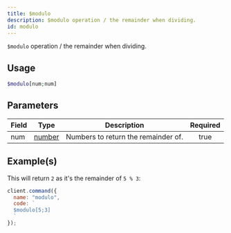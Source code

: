 ```yaml
---
title: $modulo
description: $modulo operation / the remainder when dividing.
id: modulo
---
```


`$modulo` operation / the remainder when dividing.

## Usage

```php
$modulo[num;num]
```

## Parameters

| Field | Type                                                                                              | Description                         | Required |
| ----- | ------------------------------------------------------------------------------------------------- | ----------------------------------- | :------: |
| num   | [number](https://developer.mozilla.org/en-US/docs/Web/JavaScript/Reference/Global_Objects/Number) | Numbers to return the remainder of. |   true   |

## Example(s)

This will return `2` as it's the remainder of `5 % 3`:

```javascript
client.command({
  name: "modulo",
  code: `
  $modulo[5;3]
  `
});
```
